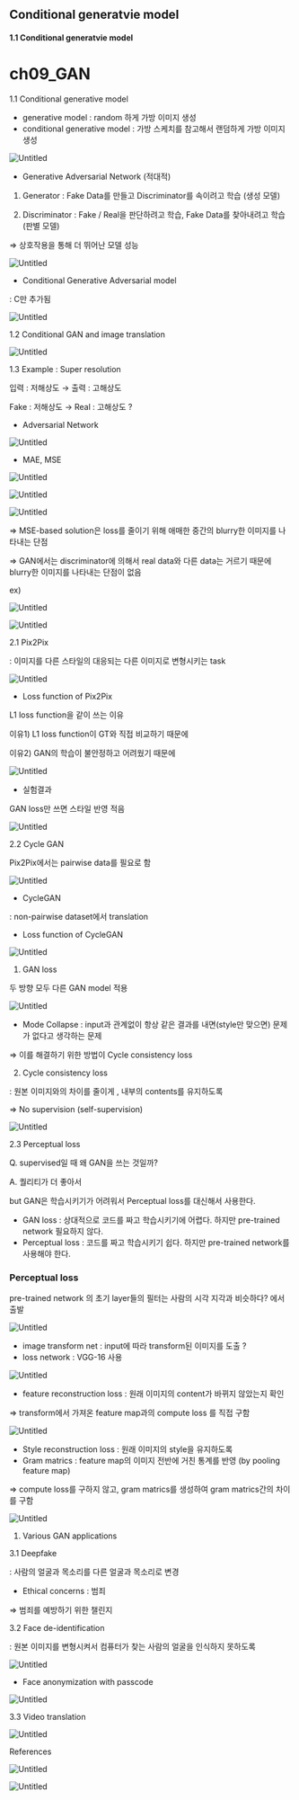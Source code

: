 ## Conditional generatvie model

#### 1.1 Conditional generatvie model

# ch09_GAN

1.1  Conditional generative model

- generative model : random 하게 가방 이미지 생성
- conditional generative model : 가방 스케치를 참고해서 랜덤하게 가방 이미지 생성

![Untitled](ch09_GAN%2094e72788f55246829286b4716976b22d/Untitled.png)

- Generative Adversarial Network (적대적)

1) Generator : Fake Data를 만들고 Discriminator를 속이려고 학습 (생성 모델)

2) Discriminator : Fake / Real을 판단하려고 학습, Fake Data를 찾아내려고 학습 (판별 모델)

⇒ 상호작용을 통해 더 뛰어난 모델 성능

![Untitled](ch09_GAN%2094e72788f55246829286b4716976b22d/Untitled%201.png)

- Conditional Generative Adversarial model

: C만 추가됨

![Untitled](ch09_GAN%2094e72788f55246829286b4716976b22d/Untitled%202.png)

1.2 Conditional GAN and image translation

![Untitled](ch09_GAN%2094e72788f55246829286b4716976b22d/Untitled%203.png)

1.3 Example : Super resolution

입력 : 저해상도 → 출력 : 고해상도

Fake : 저해상도 → Real : 고해상도 ?

- Adversarial Network

![Untitled](ch09_GAN%2094e72788f55246829286b4716976b22d/Untitled%204.png)

- MAE, MSE

![Untitled](ch09_GAN%2094e72788f55246829286b4716976b22d/Untitled%205.png)

![Untitled](ch09_GAN%2094e72788f55246829286b4716976b22d/Untitled%206.png)

![Untitled](ch09_GAN%2094e72788f55246829286b4716976b22d/Untitled%207.png)

⇒ MSE-based solution은 loss를 줄이기 위해 애매한 중간의 blurry한 이미지를 나타내는 단점

⇒ GAN에서는 discriminator에 의해서 real data와 다른 data는 거르기 때문에 blurry한 이미지를 나타내는 단점이 없음

ex) 

![Untitled](ch09_GAN%2094e72788f55246829286b4716976b22d/Untitled%208.png)

![Untitled](ch09_GAN%2094e72788f55246829286b4716976b22d/Untitled%209.png)

2.1 Pix2Pix

: 이미지를 다른 스타일의 대응되는 다른 이미지로 변형시키는 task

![Untitled](ch09_GAN%2094e72788f55246829286b4716976b22d/Untitled%2010.png)

- Loss function of Pix2Pix

L1 loss function을 같이 쓰는 이유

이유1) L1 loss function이 GT와 직접 비교하기 때문에 

이유2) GAN의 학습이 불안정하고 어려웠기 때문에

![Untitled](ch09_GAN%2094e72788f55246829286b4716976b22d/Untitled%2011.png)

- 실험결과

GAN loss만 쓰면 스타일 반영 적음

![Untitled](ch09_GAN%2094e72788f55246829286b4716976b22d/Untitled%2012.png)

2.2 Cycle GAN

Pix2Pix에서는 pairwise data를 필요로 함

![Untitled](ch09_GAN%2094e72788f55246829286b4716976b22d/Untitled%2013.png)

- CycleGAN

: non-pairwise dataset에서 translation

- Loss function of CycleGAN

![Untitled](ch09_GAN%2094e72788f55246829286b4716976b22d/Untitled%2014.png)

1) GAN loss 

두 방향 모두 다른 GAN model 적용

![Untitled](ch09_GAN%2094e72788f55246829286b4716976b22d/Untitled%2015.png)

- Mode Collapse : input과 관계없이 항상 같은 결과를 내면(style만 맞으면) 문제가 없다고 생각하는 문제

⇒ 이를 해결하기 위한 방법이 Cycle consistency loss

2) Cycle consistency loss

: 원본 이미지와의 차이를 줄이게 , 내부의 contents를 유지하도록

⇒ No supervision (self-supervision)

![Untitled](ch09_GAN%2094e72788f55246829286b4716976b22d/Untitled%2016.png)

2.3 Perceptual loss

Q. supervised일 때 왜 GAN을 쓰는 것일까?

A. 퀄리티가 더 좋아서

but GAN은 학습시키기가 어려워서 Perceptual loss를 대신해서 사용한다.

- GAN loss : 상대적으로 코드를 짜고 학습시키기에 어렵다. 하지만 pre-trained network 필요하지 않다.
- Perceptual loss : 코드를 짜고 학습시키기 쉽다. 하지만 pre-trained network를 사용해야 한다.

### Perceptual loss

pre-trained network 의 초기 layer들의 필터는 사람의 시각 지각과 비슷하다? 에서 출발

![Untitled](ch09_GAN%2094e72788f55246829286b4716976b22d/Untitled%2017.png)

- image transform net : input에 따라 transform된 이미지를 도출 ?
- loss network : VGG-16 사용

![Untitled](ch09_GAN%2094e72788f55246829286b4716976b22d/Untitled%2018.png)

- feature reconstruction loss : 원래 이미지의 content가 바뀌지 않았는지 확인

⇒ transform에서 가져온 feature map과의 compute loss 를 직접 구함

![Untitled](ch09_GAN%2094e72788f55246829286b4716976b22d/Untitled%2019.png)

- Style reconstruction loss : 원래 이미지의 style을 유지하도록
- Gram matrics : feature map의 이미지 전반에 거친 통계를 반영 (by pooling feature map)

⇒ compute loss를 구하지 않고, gram matrics를 생성하여 gram matrics간의 차이를 구함 

![Untitled](ch09_GAN%2094e72788f55246829286b4716976b22d/Untitled%2020.png)

1. Various GAN applications

3.1 Deepfake 

: 사람의 얼굴과 목소리를 다른 얼굴과 목소리로 변경

- Ethical concerns : 범죄

⇒ 범죄를 예방하기 위한 챌린지 

3.2 Face de-identification

: 원본 이미지를 변형시켜서 컴퓨터가 찾는 사람의 얼굴을 인식하지 못하도록

![Untitled](ch09_GAN%2094e72788f55246829286b4716976b22d/Untitled%2021.png)

- Face anonymization with passcode

![Untitled](ch09_GAN%2094e72788f55246829286b4716976b22d/Untitled%2022.png)

3.3 Video translation

![Untitled](ch09_GAN%2094e72788f55246829286b4716976b22d/Untitled%2023.png)

References

![Untitled](ch09_GAN%2094e72788f55246829286b4716976b22d/Untitled%2024.png)

![Untitled](ch09_GAN%2094e72788f55246829286b4716976b22d/Untitled%2025.png)
